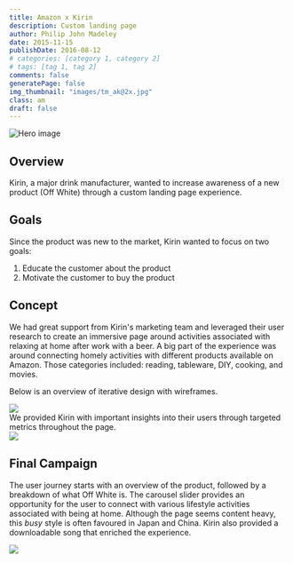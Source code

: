 ```yaml
---
title: Amazon x Kirin
description: Custom landing page
author: Philip John Madeley
date: 2015-11-15
publishDate: 2016-08-12
# categories: [category 1, category 2]
# tags: [tag 1, tag 2]
comments: false
generatePage: false
img_thumbnail: "images/tm_ak@2x.jpg"
class: am
draft: false
---
```


![Hero image](/images/am_ki_top@2x.jpg)

## Overview
Kirin, a major drink manufacturer, wanted to increase awareness of a new product (Off White) through a custom landing page experience.

## Goals
Since the product was new to the market, Kirin wanted to focus on two goals:
1. Educate the customer about the product
2. Motivate the customer to buy the product

## Concept
We had great support from Kirin's marketing team and leveraged their user research to create an immersive page around activities associated with relaxing at home after work with a beer. A big part of the experience was around connecting homely activities with different products available on Amazon. Those categories included: reading, tableware, DIY, cooking, and movies.

Below is an overview of iterative design with wireframes.

<div class="framed">
<img src="/images/am_ki_ideate.jpg">
</div>
We provided Kirin with important insights into their users through targeted metrics throughout the page.
<div class="animated-gif">
<img src="/images/am_ki_slider.gif">
</div>

## Final Campaign
The user journey starts with an overview of the product, followed by a breakdown of what Off White is. The carousel slider provides an opportunity for the user to connect with various lifestyle activities associated with being at home. Although the page seems content heavy, this <i>busy</i> style is often favoured in Japan and China. Kirin also provided a downloadable song that enriched the experience.

<div class="framed">
<img src="/images/ak_ui@2x.png"
</div>
